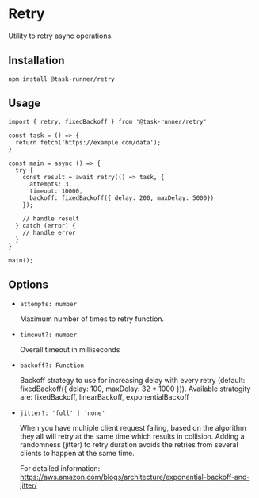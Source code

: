 # Retry

Utility to retry async operations.

## Installation

```
npm install @task-runner/retry
```

## Usage

```
import { retry, fixedBackoff } from '@task-runner/retry'

const task = () => {
  return fetch('https://example.com/data');
}

const main = async () => {
  try {
    const result = await retry(() => task, {
      attempts: 3,
      timeout: 10000,
      backoff: fixedBackoff({ delay: 200, maxDelay: 5000})
    });

    // handle result
  } catch (error) {
    // handle error
  }
}

main();
```

## Options

- `attempts: number`

  Maximum number of times to retry function.

- `timeout?: number`

  Overall timeout in milliseconds

- `backoff?: Function`

  Backoff strategy to use for increasing delay with every retry (default: fixedBackoff({ delay: 100, maxDelay: 32 * 1000 })).
  Available strategity are: fixedBackoff, linearBackoff, exponentialBackoff

- `jitter?: 'full' | 'none'`

  When you have multiple client request failing, based on the algorithm they all will retry at the same time which results in collision. Adding a randomness (jitter) to retry duration avoids the retries from several clients to happen at the same time.

  For detailed information: https://aws.amazon.com/blogs/architecture/exponential-backoff-and-jitter/
  